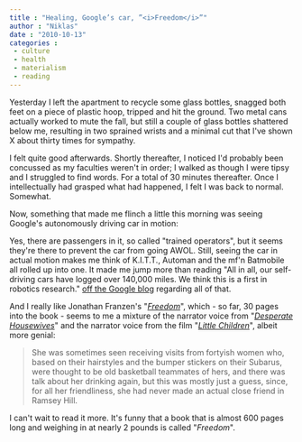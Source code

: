 ```yaml
---
title : "Healing, Google’s car, ”<i>Freedom</i>”"
author : "Niklas"
date : "2010-10-13"
categories : 
 - culture
 - health
 - materialism
 - reading
---
```


Yesterday I left the apartment to recycle some glass bottles, snagged both feet on a piece of plastic hoop, tripped and hit the ground. Two metal cans actually worked to mute the fall, but still a couple of glass bottles shattered below me, resulting in two sprained wrists and a minimal cut that I've shown X about thirty times for sympathy.

I felt quite good afterwards. Shortly thereafter, I noticed I'd probably been concussed as my faculties weren't in order; I walked as though I were tipsy and I struggled to find words. For a total of 30 minutes thereafter. Once I intellectually had grasped what had happened, I felt I was back to normal. Somewhat.

Now, something that made me flinch a little this morning was seeing Google's autonomously driving car in motion:

Yes, there are passengers in it, so called "trained operators", but it seems they're there to prevent the car from going AWOL. Still, seeing the car in actual motion makes me think of K.I.T.T., Automan and the mf'n Batmobile all rolled up into one. It made me jump more than reading "All in all, our self-driving cars have logged over 140,000 miles. We think this is a first in robotics research." [off the Google blog](http://googleblog.blogspot.com/2010/10/what-were-driving-at.html) regarding all of that.

And I really like Jonathan Franzen's "_[Freedom](http://en.wikipedia.org/wiki/Freedom_(Franzen_novel))_", which - so far, 30 pages into the book - seems to me a mixture of the narrator voice from "_[Desperate Housewives](http://en.wikipedia.org/wiki/Desperate_Housewives)_" and the narrator voice from the film "_[Little Children](http://www.imdb.com/title/tt0404203)_", albeit more genial:

> She was sometimes seen receiving visits from fortyish women who, based on their hairstyles and the bumper stickers on their Subarus, were thought to be old basketball teammates of hers, and there was talk about her drinking again, but this was mostly just a guess, since, for all her friendliness, she had never made an actual close friend in Ramsey Hill.

I can't wait to read it more. It's funny that a book that is almost 600 pages long and weighing in at nearly 2 pounds is called "_Freedom_".
